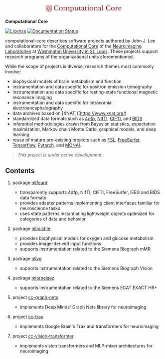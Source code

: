 <p align="center">
  <img src="https://raw.githubusercontent.com/jjleewustledu/computational-core/main/docs/images/computational-core-logo-color.png" width="50%" alt='computational-core'>
</p>

**Computational Core**

[![License](https://img.shields.io/badge/license-Apache%202.0-green.svg)](https://opensource.org/licenses/Apache-2.0)
[![Documentation Status](https://readthedocs.org/projects/computational-core/badge/?version=latest)](https://computational-core.readthedocs.io/en/latest/?badge=latest)

computational-core describes software projects authored by John J. Lee and collaborators for the [Computational Core](https://sites.wustl.edu/nillabs/nil-core-services/) of the [Neuroimaging Laboratories](https://sites.wustl.edu/nillabs/) at [Washington University in St. Louis](https://wustl.edu/).  These projects support research programs of the organizational units aforementioned.  

While the scope of projects is diverse, research themes most commonly involve:
  - biophysical models of brain metabolism and function
  - instrumentation and data specific for positron emission tomography 
  - instrumentation and data specific for resting-state functional magnetic resonance imaging
  - instrumentation and data specific for intracranial electroencephalography
  - data archives based on [XNAT]((https://www.xnat.org/)
  - standardized data formats such as [4dfp](https://4dfp.readthedocs.io/en/latest/>), [NIfTI](https://nifti.nimh.nih.gov/nifti-2), [CIFTI](https://www.nitrc.org/projects/cifti/), and [BIDS](https://bids.neuroimaging.io/)
  - inferential methodologies drawn from Bayesian statistics, expectation maximization, Markov chain Monte Carlo, graphical models, and deep learning
  - reuse of mature pre-existing projects such as [FSL](https://fsl.fmrib.ox.ac.uk/fsl/fslwiki), [FreeSurfer](https://surfer.nmr.mgh.harvard.edu/), [Tensorflow](https://www.tensorflow.org/), [Pytorch](https://pytorch.org), and [MONAI](https://monai.io/).  

> _This project is under active development._

## Contents

1. package [mlfourd](https://mlfourd.readthedocs.io/en/latest/)

    - transparently supports 4dfp, NIfTI, CIFTI, FreeSurfer, iEEG and BIDS data formats
    - provides adapter patterns implementing client interfaces familiar for neuroscience tasks
    - uses state patterns instantiating lightweight objects optimized for categories of data and behavior
   
2. package [mlraichle](https://mlraichle.readthedocs.io/en/latest/)

    - provides biophysical models for oxygen and glucose metabolism
    - provides image-derived input functions
    - supports instrumentation related to the Siemens Biograph mMR
   
3. package [mlvg](https://mlvg.readthedocs.io/en/latest/)

    - supports instrumentation related to the Siemens Biograph Vision
   
4. package [mlarbelaez](https://mlarbelaez.readthedocs.io/en/latest/)

    - supports instrumentation related to the Siemens ECAT EXACT HR+
   
5. project [cc-graph-nets](https://cc-graph-nets.readthedocs.io/en/latest/)

    - implements Deep Minds' Graph Nets library for neuroimaging
   
6. project [cc-trax](https://cc-trax.readthedocs.io/en/latest/)

    - implements Google Brain's Trax and transformers for neuroimaging

7. project [cc-vision-transformer](https://cc-vision-transformer.readthedocs.io/en/latest/)

    - implements vision transformers and MLP-mixer architectures for neuroimaging
   
